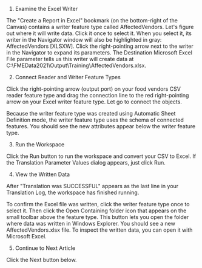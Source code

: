 1. Examine the Excel Writer

The "Create a Report in Excel" bookmark (on the bottom-right of the Canvas) contains a writer feature type called AffectedVendors. Let's figure out where it will write data. Click it once to select it. When you select it, its writer in the Navigator window will also be highlighted in gray: AffectedVendors [XLSXW]. Click the right-pointing arrow next to the writer in the Navigator to expand its parameters. The Destination Microsoft Excel File parameter tells us this writer will create data at C:\\FMEData2021\\Output\\Training\\AffectedVendors.xlsx.

2. Connect Reader and Writer Feature Types

Click the right-pointing arrow (output port) on your food vendors CSV reader feature type and drag the connection line to the red right-pointing arrow on your Excel writer feature type. Let go to connect the objects.

Because the writer feature type was created using Automatic Sheet Definition mode, the writer feature type uses the schema of connected features. You should see the new attributes appear below the writer feature type.

3. Run the Workspace

Click the Run button to run the workspace and convert your CSV to Excel. If the Translation Parameter Values dialog appears, just click Run.

4. View the Written Data

After "Translation was SUCCESSFUL" appears as the last line in your Translation Log, the workspace has finished running.

To confirm the Excel file was written, click the writer feature type once to select it. Then click the Open Containing folder icon that appears on the small toolbar above the feature type. This button lets you open the folder where data was written in Windows Explorer. You should see a new AffectedVendors.xlsx file. To inspect the written data, you can open it with Microsoft Excel.

5. Continue to Next Article

Click the Next button below.
